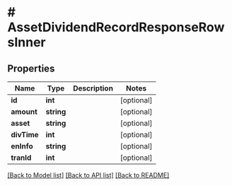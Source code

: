 # # AssetDividendRecordResponseRowsInner

## Properties

Name | Type | Description | Notes
------------ | ------------- | ------------- | -------------
**id** | **int** |  | [optional]
**amount** | **string** |  | [optional]
**asset** | **string** |  | [optional]
**divTime** | **int** |  | [optional]
**enInfo** | **string** |  | [optional]
**tranId** | **int** |  | [optional]

[[Back to Model list]](../../README.md#models) [[Back to API list]](../../README.md#endpoints) [[Back to README]](../../README.md)
